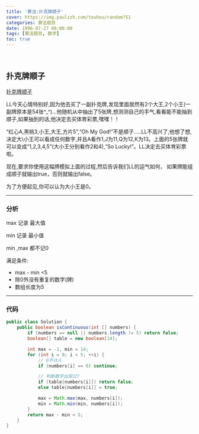 ```yaml
---
title: '算法:扑克牌顺子'
cover: https://img.paulzzh.com/touhou/random?51
categories: 算法题目
date: 1996-07-27 08:00:00
tags: [算法题目, 数学]
toc: true
---
```


<br/>

<!--more-->

## 扑克牌顺子

[扑克牌顺子](https://www.nowcoder.com/practice/762836f4d43d43ca9deb273b3de8e1f4?tpId=13&tqId=11198&tPage=3&rp=1&ru=%2Fta%2Fcoding-interviews&qru=%2Fta%2Fcoding-interviews%2Fquestion-ranking)

LL今天心情特别好,因为他去买了一副扑克牌,发现里面居然有2个大王,2个小王(一副牌原本是54张^_^)...他随机从中抽出了5张牌,想测测自己的手气,看看能不能抽到顺子,如果抽到的话,他决定去买体育彩票,嘿嘿！！

“红心A,黑桃3,小王,大王,方片5”,“Oh My God!”不是顺子.....LL不高兴了,他想了想,决定大\小王可以看成任何数字,并且A看作1,J为11,Q为12,K为13。上面的5张牌就可以变成“1,2,3,4,5”(大小王分别看作2和4),“So  Lucky!”。LL决定去买体育彩票啦。

 现在,要求你使用这幅牌模拟上面的过程,然后告诉我们LL的运气如何，  如果牌能组成顺子就输出true，否则就输出false。

为了方便起见,你可以认为大小王是0。

****

### 分析

max 记录 最大值

min 记录 最小值

min ,max 都不记0

满足条件:

-   max - min  <5
-   除0外没有重复的数字(牌)
-   数组长度为5

****

### 代码

```java
public class Solution {
    public boolean isContinuous(int [] numbers) {
        if (numbers == null || numbers.length != 5) return false;
        boolean[] table = new boolean[14];

        int max = -1, min = 14;
        for (int i = 0; i < 5; ++i) {
            // 0不计入
            if (numbers[i] == 0) continue;

            // 判断数字出现过?
            if (table[numbers[i]]) return false;
            else table[numbers[i]] = true;

            max = Math.max(max, numbers[i]);
            min = Math.min(min, numbers[i]);
        }
        return max - min < 5;
    }
}
```


